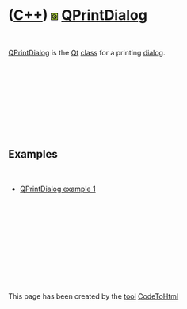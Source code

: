 



 

 

 

 

 

([C++](Cpp.md)) ![Qt](PicQt.png) [QPrintDialog](CppQPrintDialog.md)
=====================================================================

 

[QPrintDialog](CppQPrintDialog.md) is the [Qt](CppQt.md)
[class](CppClass.md) for a printing [dialog](CppDialog.md).

 

 

 

 

 

Examples
--------

 

-   [QPrintDialog example 1](CppQPrintDialogExample1.md)

 

 

 

 

 





 




This page has been created by the [tool](Tools.md)
[CodeToHtml](ToolCodeToHtml.md)
